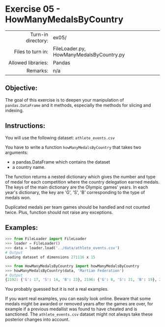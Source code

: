 # Exercise 05 - HowManyMedalsByCountry

|                         |                    |
| -----------------------:| ------------------ |
|   Turn-in directory:    |  ex05/              |
|   Files to turn in:     |  FileLoader.py, HowManyMedalsByCountry.py |
|   Allowed libraries:    |  Pandas            |
|   Remarks:              |  n/a               |

## Objective:
The goal of this exercise is to deepen your manipulation of `pandas.DataFrame` and it methods, especially the methods for slicing and indexing.

## Instructions:
You will use the following dataset: `athlete_events.csv`

You have to write a function `howManyMedalsByCountry` that takes two arguments:
* a pandas.DataFrame which contains the dataset  
* a country name.

The function returns a nested dictionary which gives the number and type of medal for each competition where the country delegation earned medals.  
The keys of the main dictionary are the Olympic games' years. In each year's dictionary, the key are 'G', 'S', 'B' corresponding to the type of medals won.

Duplicated medals per team games should be handled and not counted twice. Plus, function should not raise any exceptions.

## Examples:

```python
>>> from FileLoader import FileLoader
>>> loader = FileLoader()
>>> data = loader.load('../data/athlete_events.csv')
# Output
Loading dataset of dimensions 271116 x 15

>>> from HowManyMedalsByCountry import howManyMedalsByCountry
>>> howManyMedalsByCountry(data, 'Martian Federation')
# Output
{2192: {'G': 17, 'S': 14, 'B': 23}, 2196: {'G': 8, 'S': 21, 'B': 19}, 2200: {'G': 26, 'S': 19, 'B': 7}}
```
You probably guessed but it is not a real examples.

If you want real examples, you can easily look online. Beware that some medals might be awarded or removed years after the games are over, for example if a previous medallist was found to have cheated and is sanctioned. The `athlete_events.csv` dataset might not always take these posterior changes into account.
